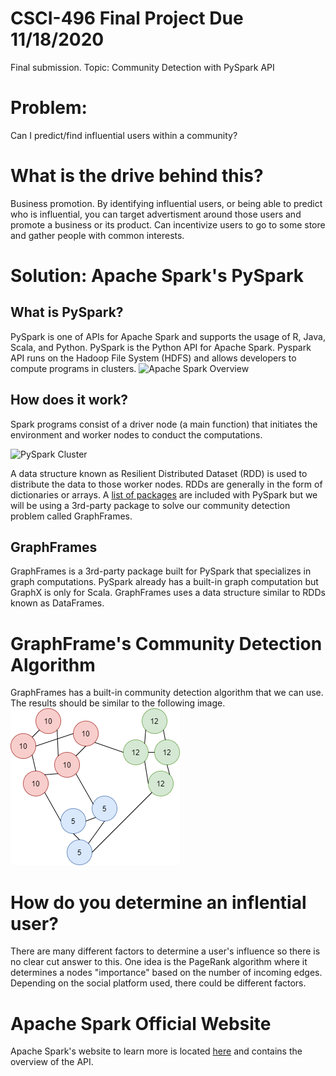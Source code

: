 # CSCI-496 Final Project Due 11/18/2020
Final submission. Topic: Community Detection with PySpark API 

# Problem:
Can I predict/find influential users within a community? 

# What is the drive behind this?
Business promotion. By identifying influential users, or being able to predict who is influential, you can target advertisment around those users and promote a business or its product. Can incentivize users to go to some store and gather people with common interests.

# Solution: Apache Spark's PySpark
## What is PySpark?
PySpark is one of APIs for Apache Spark and supports the usage of R, Java, Scala, and Python. PySpark is the Python API for Apache Spark. Pyspark API runs on the Hadoop File System (HDFS) and allows developers to compute programs in clusters. 
![Apache Spark Overview](https://d1.awsstatic.com/Data%20Lake/what-is-apache-spark.b3a3099296936df595d9a7d3610f1a77ff0749df.PNG)

## How does it work?
Spark programs consist of a driver node (a main function) that initiates the environment and worker nodes to conduct the computations.

![PySpark Cluster](https://spark.apache.org/docs/latest/img/cluster-overview.png)

A data structure known as Resilient Distributed Dataset (RDD) is used to distribute the data to those worker nodes. RDDs are generally in the form of dictionaries or arrays. 
A [list of packages](https://spark.apache.org/docs/latest/api/python/index.html) are included with PySpark but we will be using a 3rd-party package to solve our community detection problem called GraphFrames. 

## GraphFrames
GraphFrames is a 3rd-party package built for PySpark that specializes in graph computations. PySpark already has a built-in graph computation but GraphX is only for Scala. GraphFrames uses a data structure similar to RDDs known as DataFrames.

# GraphFrame's Community Detection Algorithm
GraphFrames has a built-in community detection algorithm that we can use. The results should be similar to the following image.
![LPA](https://github.com/johnsonlien/CSCI-496/blob/main/lpa.png?raw=true)

# How do you determine an inflential user?
There are many different factors to determine a user's influence so there is no clear cut answer to this. One idea is the PageRank algorithm where it determines a nodes "importance" based on the number of incoming edges. Depending on the social platform used, there could be different factors. 

# Apache Spark Official Website
Apache Spark's website to learn more is located [here](https://spark.apache.org/docs/3.0.1/) and contains the overview of the API. 


